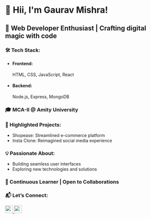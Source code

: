 # 👋 Hii, I'm Gaurav Mishra!
## 🌟 Web Developer Enthusiast | Crafting digital magic with code



### 🛠️ Tech Stack:

<ul>
  <li><h4>Frontend:</h4> HTML, CSS, JavaScript, React</li>
  <li><h4>Backend:</h4> Node.js, Express, MongoDB</li>
</ul>



### 🎓 MCA-II @ Amity University



### 🚀 Highlighted Projects:

<ul>
  <li>Shopease: Streamlined e-commerce platform</li>
  <li>Insta Clone: Reimagined social media experience</li>
</ul>




### 💡 Passionate About:

<ul>
  <li>Building seamless user interfaces</li>
  <li>Exploring new technologies and solutions</li>
</ul>



### 🌱 Continuous Learner | Open to Collaborations




### 📬 Let’s Connect:  
<a href="https://www.linkedin.com/in/gaurav-mishra-841229211/" target="_blank">
  <img src="https://img.icons8.com/?size=100&id=13930&format=png&color=000000" width="25px" height="25px">
</a>
<a href="mailto:mishragaurav196@gmail.com" target="_blank">
  <img src="https://img.icons8.com/?size=100&id=P7UIlhbpWzZm&format=png&color=000000" width="25px" height="25px">
</a>



<!--
**Gaurav-DevX/Gaurav-DevX** is a ✨ _special_ ✨ repository because its `README.md` (this file) appears on your GitHub profile.

Here are some ideas to get you started:

- 🔭 I’m currently working on ...
- 🌱 I’m currently learning ...
- 👯 I’m looking to collaborate on ...
- 🤔 I’m looking for help with ...
- 💬 Ask me about ...
- 📫 How to reach me: ...
- 😄 Pronouns: ...
- ⚡ Fun fact: ...
-->
